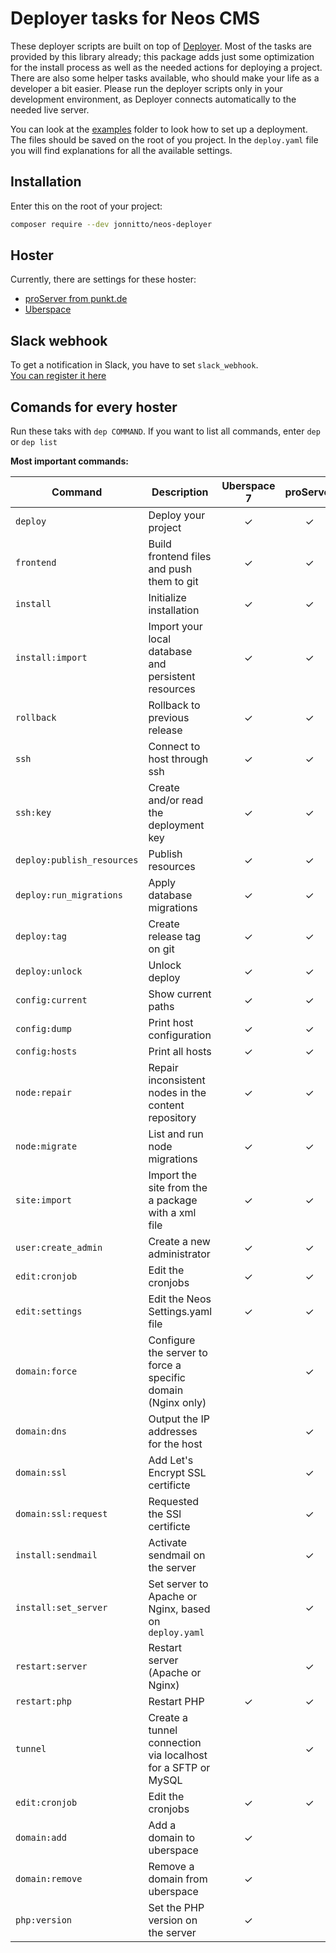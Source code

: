 # Deployer tasks for Neos CMS

These deployer scripts are built on top of [Deployer](https://deployer.org). Most of the tasks are provided by this library already; this package adds just some optimization for the install process as well as the needed actions for deploying a project. There are also some helper tasks available, who should make your life as a developer a bit easier. Please run the deployer scripts only in your development environment, as Deployer connects automatically to the needed live server.

You can look at the [examples](examples) folder to look how to set up a deployment.
The files should be saved on the root of you project. In the `deploy.yaml` file you will
find explanations for all the available settings.

## Installation

Enter this on the root of your project:

```bash
composer require --dev jonnitto/neos-deployer
```

## Hoster

Currently, there are settings for these hoster:

- [proServer from punkt.de](documentation/proServer.md)
- [Uberspace](documentation/Uberspace.md)

## Slack webhook

To get a notification in Slack, you have to set `slack_webhook`.  
[You can register it here](https://slack.com/oauth/authorize?&client_id=113734341365.225973502034&scope=incoming-webhook)

## Comands for every hoster

Run these taks with `dep COMMAND`. If you want to list all commands, enter `dep` or `dep list`

**Most important commands:**

| Command                    | Description                                                  | Uberspace 7 | proServer |
| -------------------------- | ------------------------------------------------------------ | :---------: | :-------: |
| `deploy`                   | Deploy your project                                          |      ✓      |     ✓     |
| `frontend`                 | Build frontend files and push them to git                    |      ✓      |     ✓     |
| `install`                  | Initialize installation                                      |      ✓      |     ✓     |
| `install:import`           | Import your local database and persistent resources          |      ✓      |     ✓     |
| `rollback`                 | Rollback to previous release                                 |      ✓      |     ✓     |
| `ssh`                      | Connect to host through ssh                                  |      ✓      |     ✓     |
| `ssh:key`                  | Create and/or read the deployment key                        |      ✓      |     ✓     |
| `deploy:publish_resources` | Publish resources                                            |      ✓      |     ✓     |
| `deploy:run_migrations`    | Apply database migrations                                    |      ✓      |     ✓     |
| `deploy:tag`               | Create release tag on git                                    |      ✓      |     ✓     |
| `deploy:unlock`            | Unlock deploy                                                |      ✓      |     ✓     |
| `config:current`           | Show current paths                                           |      ✓      |     ✓     |
| `config:dump`              | Print host configuration                                     |      ✓      |     ✓     |
| `config:hosts`             | Print all hosts                                              |      ✓      |     ✓     |
| `node:repair`              | Repair inconsistent nodes in the content repository          |      ✓      |     ✓     |
| `node:migrate`             | List and run node migrations                                 |      ✓      |     ✓     |
| `site:import`              | Import the site from the a package with a xml file           |      ✓      |     ✓     |
| `user:create_admin`        | Create a new administrator                                   |      ✓      |     ✓     |
| `edit:cronjob`             | Edit the cronjobs                                            |      ✓      |     ✓     |
| `edit:settings`            | Edit the Neos Settings.yaml file                             |      ✓      |     ✓     |
| `domain:force`             | Configure the server to force a specific domain (Nginx only) |             |     ✓     |
| `domain:dns`               | Output the IP addresses for the host                         |             |     ✓     |
| `domain:ssl`               | Add Let's Encrypt SSL certificte                             |             |     ✓     |
| `domain:ssl:request`       | Requested the SSl certificte                                 |             |     ✓     |
| `install:sendmail`         | Activate sendmail on the server                              |             |     ✓     |
| `install:set_server`       | Set server to Apache or Nginx, based on `deploy.yaml`        |             |     ✓     |
| `restart:server`           | Restart server (Apache or Nginx)                             |             |     ✓     |
| `restart:php`              | Restart PHP                                                  |      ✓      |     ✓     |
| `tunnel`                   | Create a tunnel connection via localhost for a SFTP or MySQL |             |     ✓     |
| `edit:cronjob`             | Edit the cronjobs                                            |      ✓      |     ✓     |
| `domain:add`               | Add a domain to uberspace                                    |      ✓      |           |
| `domain:remove`            | Remove a domain from uberspace                               |      ✓      |           |
| `php:version`              | Set the PHP version on the server                            |      ✓      |           |
